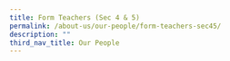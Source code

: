 ```yaml
---
title: Form Teachers (Sec 4 & 5)
permalink: /about-us/our-people/form-teachers-sec45/
description: ""
third_nav_title: Our People
---
```

